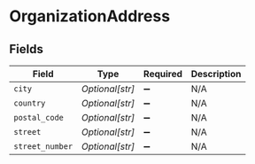 # OrganizationAddress


## Fields

| Field              | Type               | Required           | Description        |
| ------------------ | ------------------ | ------------------ | ------------------ |
| `city`             | *Optional[str]*    | :heavy_minus_sign: | N/A                |
| `country`          | *Optional[str]*    | :heavy_minus_sign: | N/A                |
| `postal_code`      | *Optional[str]*    | :heavy_minus_sign: | N/A                |
| `street`           | *Optional[str]*    | :heavy_minus_sign: | N/A                |
| `street_number`    | *Optional[str]*    | :heavy_minus_sign: | N/A                |